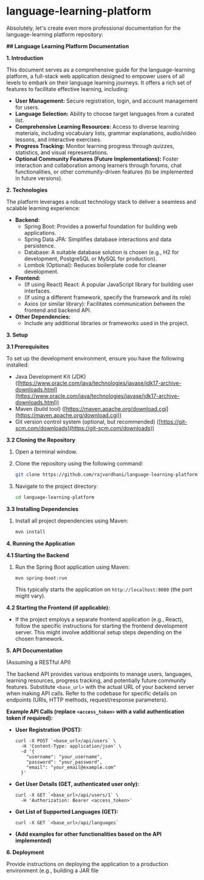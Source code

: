 # language-learning-platform

Absolutely, let's create even more professional documentation for the language-learning platform repository:

**## Language Learning Platform Documentation**

**1. Introduction**

This document serves as a comprehensive guide for the language-learning platform, a full-stack web application designed to empower users of all levels to embark on their language learning journeys. It offers a rich set of features to facilitate effective learning, including:

* **User Management:** Secure registration, login, and account management for users.
* **Language Selection:** Ability to choose target languages from a curated list.
* **Comprehensive Learning Resources:** Access to diverse learning materials, including vocabulary lists, grammar explanations, audio/video lessons, and interactive exercises.
* **Progress Tracking:** Monitor learning progress through quizzes, statistics, and visual representations.
* **Optional Community Features (Future Implementations):** Foster interaction and collaboration among learners through forums, chat functionalities, or other community-driven features (to be implemented in future versions).

**2. Technologies**

The platform leverages a robust technology stack to deliver a seamless and scalable learning experience:

* **Backend:**
    * Spring Boot: Provides a powerful foundation for building web applications.
    * Spring Data JPA: Simplifies database interactions and data persistence.
    * Database: A suitable database solution is chosen (e.g., H2 for development, PostgreSQL or MySQL for production).
    * Lombok (Optional): Reduces boilerplate code for cleaner development.
* **Frontend:**
    * (If using React) React: A popular JavaScript library for building user interfaces.
    * (If using a different framework, specify the framework and its role)
    * Axios (or similar library): Facilitates communication between the frontend and backend API.
* **Other Dependencies:**
    * Include any additional libraries or frameworks used in the project.

**3. Setup**

**3.1 Prerequisites**

To set up the development environment, ensure you have the following installed:

* Java Development Kit (JDK) ([https://www.oracle.com/java/technologies/javase/jdk17-archive-downloads.html](https://www.oracle.com/java/technologies/javase/jdk17-archive-downloads.html))
* Maven (build tool) ([https://maven.apache.org/download.cgi](https://maven.apache.org/download.cgi))
* Git version control system (optional, but recommended) ([https://git-scm.com/downloads](https://git-scm.com/downloads))

**3.2 Cloning the Repository**

1. Open a terminal window.
2. Clone the repository using the following command:

   ```bash
   git clone https://github.com/rajvardhani/language-learning-platform.git
   ```

3. Navigate to the project directory:

   ```bash
   cd language-learning-platform
   ```

**3.3 Installing Dependencies**

1. Install all project dependencies using Maven:

   ```bash
   mvn install
   ```

**4. Running the Application**

**4.1 Starting the Backend**

1. Run the Spring Boot application using Maven:

   ```bash
   mvn spring-boot:run
   ```

   This typically starts the application on `http://localhost:8080` (the port might vary).

**4.2 Starting the Frontend (if applicable):**

* If the project employs a separate frontend application (e.g., React), follow the specific instructions for starting the frontend development server. This might involve additional setup steps depending on the chosen framework.

**5. API Documentation**

(Assuming a RESTful API)

The backend API provides various endpoints to manage users, languages, learning resources, progress tracking, and potentially future community features. Substitute `<base_url>` with the actual URL of your backend server when making API calls. Refer to the codebase for specific details on endpoints (URIs, HTTP methods, request/response parameters).

**Example API Calls (replace `<access_token>` with a valid authentication token if required):**

* **User Registration (POST):**
   ```
   curl -X POST `<base_url>/api/users` \
     -H 'Content-Type: application/json' \
     -d '{
       "username": "your_username",
       "password": "your_password",
       "email": "your_email@example.com"
     }'
   ```
* **Get User Details (GET, authenticated user only):**
   ```
   curl -X GET `<base_url>/api/users/1` \
     -H 'Authorization: Bearer <access_token>'
   ```
* **Get List of Supported Languages (GET):**
   ```
   curl -X GET `<base_url>/api/languages`
   ```
* **(Add examples for other functionalities based on the API implemented)**

**6. Deployment**

Provide instructions on deploying the application to a production environment (e.g., building a JAR file
